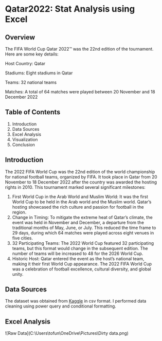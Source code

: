 # Qatar2022: Stat Analysis using Excel

## Overview
The FIFA World Cup Qatar 2022™ was the 22nd edition of the tournament. Here are some key details:

  Host Country: Qatar 

  Stadiums: Eight stadiums in Qatar
  
  Teams: 32 national teams
  
  Matches: A total of 64 matches were played between 20 November and 18 December 2022

## Table of Contents
1. Introduction
2. Data Sources
3. Excel Analysis
4. Visualization
5. Conclusion


## Introduction
The 2022 FIFA World Cup was the 22nd edition of the world championship for national football teams, organized by FIFA. It took place in Qatar from 20 November to 18 December 2022 after the country was awarded the hosting rights in 2010. This tournament marked several significant milestones:

1. First World Cup in the Arab World and Muslim World: It was the first World Cup to be held in the Arab world and the Muslim world. Qatar’s hosting showcased the rich culture and passion for football in the region.
2. Change in Timing: To mitigate the extreme heat of Qatar’s climate, the event was held in November and December, a departure from the traditional months of May, June, or July. This reduced the time frame to 29 days, during which 64 matches were played across eight venues in five cities.
3. 32 Participating Teams: The 2022 World Cup featured 32 participating teams, but this format would change in the subsequent edition. The number of teams will be increased to 48 for the 2026 World Cup.
4. Historic Host: Qatar entered the event as the host’s national team, making it their first World Cup appearance.
The 2022 FIFA World Cup was a celebration of football excellence, cultural diversity, and global unity.

## Data Sources
The dataset was obtained from [Kaggle](https://www.kaggle.com/datasets/greysonmb/2022-world-cup-stats) in csv format. I performed data cleaning using power query and conditional formatting.

## Excel Analysis
![Raw Data](C:\Users\tofun\OneDrive\Pictures\Dirty data.png)
